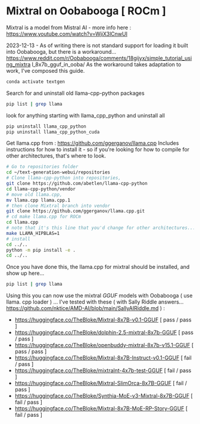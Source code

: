 # Mixtral on Oobabooga [ ROCm ]
Mixtral is a model from Mistral AI - more info here : https://www.youtube.com/watch?v=WjiX3lCnwUI

2023-12-13 - As of writing there is not standard support for loading it built
 into Oobabooga, but there is a workaround...
https://www.reddit.com/r/Oobabooga/comments/18gijyx/simple_tutorial_using_mixtra
l_8x7b_gguf_in_ooba/
As the workaround takes adaptation to work, I've composed this guide.

```bash
conda activate textgen
```

Search for and uninstall old llama-cpp-python packages

```bash
pip list | grep llama
```

look for anything starting with llama_cpp_python and uninstall all

```bash
pip uninstall llama_cpp_python
pip uninstall llama_cpp_python_cuda
```

Get llama.cpp from : 
https://github.com/ggerganov/llama.cpp
Includes instructions for how to install it - so if you're looking for how to compile for other architectures, that's where to look.  

```bash
# Go to repositories folder
cd ~/text-generation-webui/repositories
# Clone llama-cpp-python into repositories,
git clone https://github.com/abetlen/llama-cpp-python
cd llama-cpp-python/vendor
# move old llama.cpp,
mv llama.cpp llama.cpp.1
# then clone Mixtral branch into vendor
git clone https://github.com/ggerganov/llama.cpp.git
# cd make llama.cpp for ROCm
cd llama.cpp
# note that it's this line that you'd change for other architectures... 
make LLAMA_HIPBLAS=1
# install
cd ../..
python -m pip install -e .
cd ../..
```

Once you have done this, the llama.cpp for mixtral should be installed, and show
 up here...
```bash
pip list | grep llama
```

Using this you can now use the mixtral _GGUF_ models with Oobabooga ( use llama.
cpp loader ) ...
I've tested with these ( with Sally Riddle answers... https://github.com/nktice/AMD-AI/blob/main/SallyAIRiddle.md ) : 
- https://huggingface.co/TheBloke/Mixtral-8x7B-v0.1-GGUF [ pass / pass ]
- https://huggingface.co/TheBloke/dolphin-2.5-mixtral-8x7b-GGUF [ pass / pass ]
- https://huggingface.co/TheBloke/openbuddy-mixtral-8x7b-v15.1-GGUF [ pass / pass ] 
- https://huggingface.co/TheBloke/Mixtral-8x7B-Instruct-v0.1-GGUF [ fail / pass ]  
- https://huggingface.co/TheBloke/mixtralnt-4x7b-test-GGUF  [ fail / pass ]
- https://huggingface.co/TheBloke/Mixtral-SlimOrca-8x7B-GGUF [ fail / pass ]
- https://huggingface.co/TheBloke/Synthia-MoE-v3-Mixtral-8x7B-GGUF [ fail / pass ]
- https://huggingface.co/TheBloke/Mixtral-8x7B-MoE-RP-Story-GGUF [ fail / pass ]

